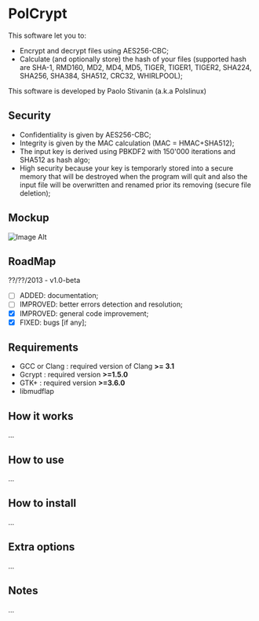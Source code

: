 PolCrypt
========

This software let you to:
* Encrypt and decrypt files using AES256-CBC;
* Calculate (and optionally store) the hash of your files (supported hash are SHA-1, RMD160, MD2, MD4, MD5, TIGER, TIGER1, TIGER2, SHA224, SHA256, SHA384, SHA512, CRC32, WHIRLPOOL);

This software is developed by Paolo Stivanin (a.k.a Polslinux)

Security
--------
* Confidentiality is given by AES256-CBC;
* Integrity is given by the MAC calculation (MAC = HMAC+SHA512);
* The input key is derived using PBKDF2 with 150'000 iterations and SHA512 as hash algo;
* High security because your key is temporarly stored into a secure memory that will be destroyed when the program will quit and also the input file will be overwritten and renamed prior its removing (secure file deletion);


Mockup
------
![Image Alt](https://raw.github.com/polslinux/PolCrypt/master/docs/polcrypt.png)

RoadMap
-------
??/??/2013 - v1.0-beta
- [ ] ADDED: documentation;
- [ ] IMPROVED: better errors detection and resolution;
- [X] IMPROVED: general code improvement;
- [X] FIXED: bugs [if any];

Requirements
------------
* GCC or Clang	: required version of Clang **>= 3.1**
* Gcrypt	: required version **>=1.5.0**
* GTK+		: required version **>=3.6.0**
* libmudflap

How it works
------------
...


How to use
----------
...



How to install
--------------
...


Extra options
-------------
...


Notes
-----
...

